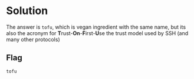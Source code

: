 Solution
========

The answer is ```tofu```, which is vegan ingredient with the same name, but its also the acronym for **T**rust-**On**-**F**irst-**U**se the trust model used by SSH (and many other protocols)


Flag
----

`tofu`
